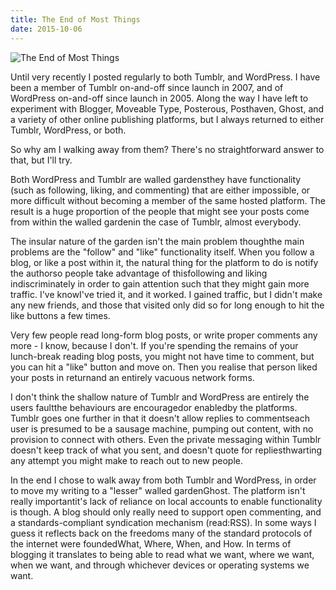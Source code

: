 ```yaml
---
title: The End of Most Things
date: 2015-10-06
---
```


![The End of Most Things](https://source.unsplash.com/DWyRC2juMgs/1600x900)

Until very recently I posted regularly to both Tumblr, and WordPress. I have been a member of Tumblr on-and-off since launch in 2007, and of WordPress on-and-off since launch in 2005. Along the way I have left to experiment with Blogger, Moveable Type, Posterous, Posthaven, Ghost, and a variety of other online publishing platforms, but I always returned to either Tumblr, WordPress, or both.

So why am I walking away from them? There's no straightforward answer to that, but I'll try.

Both WordPress and Tumblr are walled gardensthey have functionality (such as following, liking, and commenting) that are either impossible, or more difficult without becoming a member of the same hosted platform. The result is a huge proportion of the people that might see your posts come from within the walled gardenin the case of Tumblr, almost everybody.

The insular nature of the garden isn't the main problem thoughthe main problems are the "follow" and "like" functionality itself. When you follow a blog, or like a post within it, the natural thing for the platform to do is notify the authorso people take advantage of thisfollowing and liking indiscriminately in order to gain attention such that they might gain more traffic. I've knowI've tried it, and it worked. I gained traffic, but I didn't make any new friends, and those that visited only did so for long enough to hit the like buttons a few times.

Very few people read long-form blog posts, or write proper comments any more - I know, because I don't. If you're spending the remains of your lunch-break reading blog posts, you might not have time to comment, but you can hit a "like" button and move on. Then you realise that person liked your posts in returnand an entirely vacuous network forms.

I don't think the shallow nature of Tumblr and WordPress are entirely the users faultthe behaviours are encouragedor enabledby the platforms. Tumblr goes one further in that it doesn't allow replies to commentseach user is presumed to be a sausage machine, pumping out content, with no provision to connect with others. Even the private messaging within Tumblr doesn't keep track of what you sent, and doesn't quote for repliesthwarting any attempt you might make to reach out to new people.

In the end I chose to walk away from both Tumblr and WordPress, in order to move my writing to a "lesser" walled gardenGhost. The platform isn't really importantit's lack of reliance on local accounts to enable functionality is though. A blog should only really need to support open commenting, and a standards-compliant syndication mechanism (read:RSS). In some ways I guess it reflects back on the freedoms many of the standard protocols of the internet were foundedWhat, Where, When, and How. In terms of blogging it translates to being able to read what we want, where we want, when we want, and through whichever devices or operating systems we want.